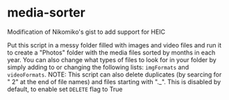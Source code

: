 # media-sorter
Modification of Nikomiko's gist to add support for HEIC

Put this script in a messy folder filled with images and video files
and run it to create a "Photos" folder with the media files sorted by months in each year.
You can also change what types of files to look for in your folder
by simply adding to or changing the following lists: `imgFormats` and `videoFormats`.
NOTE: This script can also delete duplicates (by searcing for " 2" at the end of file names) and files starting with "._".
This is disabled by default, to enable set `DELETE` flag to True

